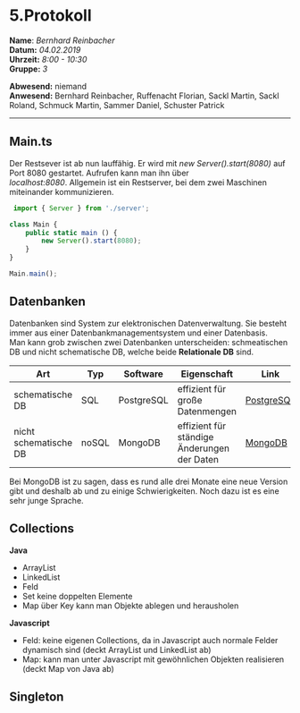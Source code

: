 # 5.Protokoll  
  
  **Name**:  *Bernhard Reinbacher*  
  **Datum:** *04.02.2019*  
  **Uhrzeit:** *8:00 - 10:30*  
  **Gruppe:** *3*  
  
   
    
 **Abwesend:** niemand  
 **Anwesend:** Bernhard Reinbacher, Ruffenacht Florian, Sackl Martin, Sackl Roland, Schmuck Martin, Sammer Daniel, Schuster Patrick   
 ********************************************************************************************************************************  
 ## Main.ts   
 Der Restsever ist ab nun lauffähig. Er wird mit *new Server().start(8080)* auf Port 8080 gestartet. Aufrufen kann man ihn über  
 *localhost:8080*. Allgemein ist ein Restserver, bei dem zwei Maschinen miteinander kommunizieren.
```typescript    
 import { Server } from './server';

class Main {
    public static main () {
        new Server().start(8080);
    }
}

Main.main();
```  
 ## Datenbanken  
 Datenbanken sind System zur elektronischen Datenverwaltung. Sie besteht immer aus einer Datenbankmanagementsystem und einer Datenbasis.  
 Man kann grob zwischen zwei Datenbanken unterscheiden: schmeatischen DB und nicht schematische DB, welche beide **Relationale DB** sind.    
 
 Art | Typ | Software | Eigenschaft | Link  
 --- | --- | -------- | ----------- | ----  
 schematische DB | SQL | PostgreSQL| effizient für große Datenmengen | [PostgreSQL](https://de.wikipedia.org/wiki/PostgreSQL)  
 nicht schematische DB | noSQL | MongoDB | effizient für ständige Änderungen der Daten | [MongoDB](https://de.wikipedia.org/wiki/MongoDB)    
 Bei MongoDB ist zu sagen, dass es rund alle drei Monate eine neue Version gibt und deshalb ab und zu einige Schwierigkeiten. Noch dazu ist es eine sehr junge Sprache.  
   
 ## Collections   
 **Java**
 * ArrayList  
 * LinkedList  
 * Feld  
 * Set keine doppelten Elemente  
 * Map über Key kann man Objekte ablegen und herausholen     
 
 **Javascript**  
 * Feld: keine eigenen Collections, da in Javascript auch normale Felder dynamisch sind (deckt ArrayList und LinkedList ab)  
 * Map: kann man unter Javascript mit gewöhnlichen Objekten realisieren (deckt Map von Java ab)    
   
 ## Singleton  
 
 
 
 
